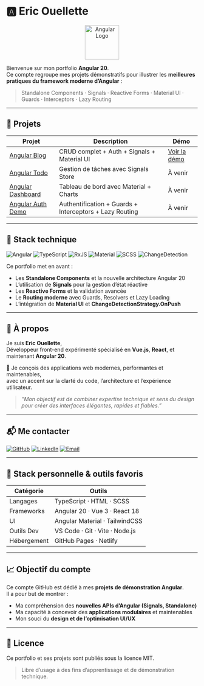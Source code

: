 # 🅰️ Eric Ouellette

<p align="center">
  <img src="https://angular.io/assets/images/logos/angular/angular.svg" width="90" alt="Angular Logo"/>
</p>

Bienvenue sur mon portfolio **Angular 20**.  
Ce compte regroupe mes projets démonstratifs pour illustrer les **meilleures pratiques du framework moderne d’Angular** :
> Standalone Components · Signals · Reactive Forms · Material UI · Guards · Interceptors · Lazy Routing

---

## 🚀 Projets

| Projet | Description | Démo |
|--------|--------------|------|
| [Angular Blog](./angular-blog) | CRUD complet + Auth + Signals + Material UI | [Voir la démo](https://eric-angular.github.io/angular-blog) |
| [Angular Todo](./angular-todo) | Gestion de tâches avec Signals Store | À venir |
| [Angular Dashboard](./angular-dashboard) | Tableau de bord avec Material + Charts | À venir |
| [Angular Auth Demo](./angular-auth-demo) | Authentification + Guards + Interceptors + Lazy Routing | À venir |

---

## 🧱 Stack technique

![Angular](https://img.shields.io/badge/Angular-20-red?logo=angular&logoColor=white)
![TypeScript](https://img.shields.io/badge/TypeScript-5-blue?logo=typescript)
![RxJS](https://img.shields.io/badge/RxJS-Signals-purple?logo=reactivex)
![Material](https://img.shields.io/badge/Material%20UI-Design-blueviolet)
![SCSS](https://img.shields.io/badge/SCSS-Modern%20Styling-pink)
![ChangeDetection](https://img.shields.io/badge/OnPush-Optimized-success)

Ce portfolio met en avant :
- Les **Standalone Components** et la nouvelle architecture Angular 20  
- L’utilisation de **Signals** pour la gestion d’état réactive  
- Les **Reactive Forms** et la validation avancée  
- Le **Routing moderne** avec Guards, Resolvers et Lazy Loading  
- L’intégration de **Material UI** et **ChangeDetectionStrategy.OnPush**  

---

## 🧠 À propos

Je suis **Eric Ouellette**,  
Développeur front-end expérimenté spécialisé en **Vue.js**, **React**, et maintenant **Angular 20**.  

🎯 Je conçois des applications web modernes, performantes et maintenables,  
avec un accent sur la clarté du code, l’architecture et l’expérience utilisateur.  

> *“Mon objectif est de combiner expertise technique et sens du design pour créer des interfaces élégantes, rapides et fiables.”*

---

## 📬 Me contacter

[![GitHub](https://img.shields.io/badge/GitHub-@eric--angular-black?logo=github)](https://github.com/eric-angular)
[![LinkedIn](https://img.shields.io/badge/LinkedIn-Eric%20Ouellette-blue?logo=linkedin)](https://linkedin.com/in/eric-ouellette)
[![Email](https://img.shields.io/badge/Email-eric.dev%40gmail.com-lightgrey?logo=gmail)](mailto:eric.dev@gmail.com)

---

## 🧰 Stack personnelle & outils favoris

| Catégorie | Outils |
|------------|--------|
| Langages | TypeScript · HTML · SCSS |
| Frameworks | Angular 20 · Vue 3 · React 18 |
| UI | Angular Material · TailwindCSS |
| Outils Dev | VS Code · Git · Vite · Node.js |
| Hébergement | GitHub Pages · Netlify |

---

## 📈 Objectif du compte

Ce compte GitHub est dédié à mes **projets de démonstration Angular**.  
Il a pour but de montrer :
- Ma compréhension des **nouvelles APIs d’Angular (Signals, Standalone)**  
- Ma capacité à concevoir des **applications modulaires** et maintenables  
- Mon souci du **design et de l’optimisation UI/UX**

---

## 🏁 Licence  
Ce portfolio et ses projets sont publiés sous la licence MIT.  
> Libre d’usage à des fins d’apprentissage et de démonstration technique.
